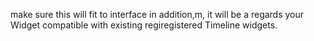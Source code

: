 
make sure this will fit to interface
in addition,m, it will be a regards your Widget compatible with existing regiregistered Timeline widgets.
 
